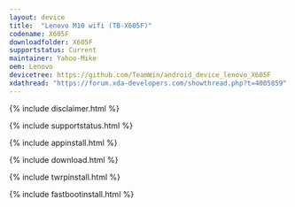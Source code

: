 ```yaml
---
layout: device
title:  "Lenovo M10 wifi (TB-X605F)"
codename: X605F
downloadfolder: X605F
supportstatus: Current
maintainer: Yahoo-Mike
oem: Lenovo
devicetree: https://github.com/TeamWin/android_device_lenovo_X605F
xdathread: "https://forum.xda-developers.com/showthread.php?t=4005859"
---
```


{% include disclaimer.html %}

{% include supportstatus.html %}

{% include appinstall.html %}

{% include download.html %}

{% include twrpinstall.html %}

{% include fastbootinstall.html %}

